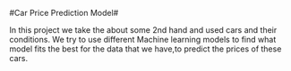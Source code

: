 #Car Price Prediction Model#

In this project we take the about some 2nd hand and used cars and their conditions.
We try to use different Machine learning models to find what model fits the best for the data that we have,to predict the prices of these cars.
